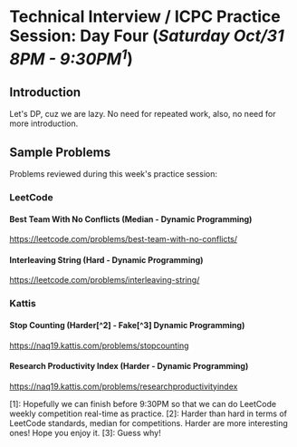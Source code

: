 # Technical Interview / ICPC Practice Session: Day Four (***Saturday Oct/31 8PM - 9:30PM<sup>1</sup>***)

## Introduction
Let's DP, cuz we are lazy. No need for repeated work, also, no need for more introduction.

## Sample Problems
Problems reviewed during this week's practice session:

### LeetCode
#### Best Team With No Conflicts (Median - Dynamic Programming)
https://leetcode.com/problems/best-team-with-no-conflicts/  
#### Interleaving String (Hard - Dynamic Programming)
https://leetcode.com/problems/interleaving-string/  

### Kattis
#### Stop Counting (Harder[^2] - Fake[^3] Dynamic Programming)
https://naq19.kattis.com/problems/stopcounting  
#### Research Productivity Index (Harder - Dynamic Programming)
https://naq19.kattis.com/problems/researchproductivityindex  


[1]: Hopefully we can finish before 9:30PM so that we can do LeetCode weekly competition real-time as practice.
[2]: Harder than hard in terms of LeetCode standards, median for competitions. Harder are more interesting ones! Hope you enjoy it.
[3]: Guess why!